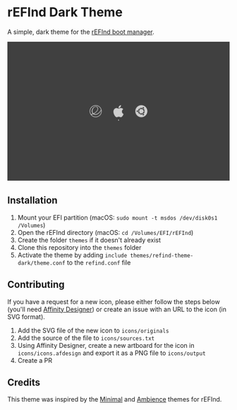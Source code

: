 # rEFInd Dark Theme

A simple, dark theme for the [rEFInd boot manager](http://www.rodsbooks.com/refind).

![Screenshot](screenshot.png)


## Installation

1.  Mount your EFI partition (macOS: `sudo mount -t msdos /dev/disk0s1 /Volumes`)
2.  Open the rEFInd directory (macOS: `cd /Volumes/EFI/rEFInd`)
3.  Create the folder `themes` if it doesn't already exist
4.  Clone this repository into the `themes` folder
5.  Activate the theme by adding `include themes/refind-theme-dark/theme.conf` to the `refind.conf` file


## Contributing

If you have a request for a new icon, please either follow the steps below (you'll need [Affinity Designer](https://affinity.serif.com/designer)) or create an issue with an URL to the icon (in SVG format).

1.  Add the SVG file of the new icon to `icons/originals`
2.  Add the source of the file to `icons/sources.txt`
3.  Using Affinity Designer, create a new artboard for the icon in `icons/icons.afdesign` and export it as a PNG file to `icons/output`
4.  Create a PR


## Credits

This theme was inspired by the [Minimal](https://github.com/EvanPurkhiser/rEFInd-minimal) and [Ambience](https://github.com/lukechilds/refind-ambience) themes for rEFInd.
